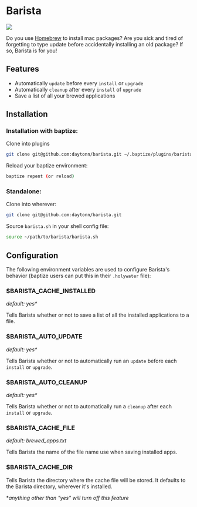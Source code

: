 Barista
=======

![](https://raw.githubusercontent.com/daytonn/barista/master/barista.jpg)

Do you use [Homebrew](http://brew.sh) to install mac packages? Are you sick and tired of forgetting to type update before accidentally installing an old package? If so, Barista is for you!

Features
--------

* Automatically `update` before every `install` or `upgrade`
* Automatically `cleanup` after every `install` of `upgrade`
* Save a list of all your brewed applications

Installation
------------

### Installation with baptize:

Clone into plugins

```sh
git clone git@github.com:daytonn/barista.git ~/.baptize/plugins/barista
```

Reload your baptize environment:

```sh
baptize repent (or reload)
```

### Standalone:

Clone into wherever:

```sh
git clone git@github.com:daytonn/barista.git
```

Source `barista.sh` in your shell config file:

```sh
source ~/path/to/barista/barista.sh
```

Configuration
-------------

The following environment variables are used to configure Barista's behavior (baptize users can put this in their `.holywater` file):

### $BARISTA\_CACHE\_INSTALLED
_default: yes*_

Tells Barista whether or not to save a list of all the installed applications to a file.


### $BARISTA\_AUTO\_UPDATE
_default: yes*_

Tells Barista whether or not to automatically run an `update` before each `install` or `upgrade`.

### $BARISTA\_AUTO\_CLEANUP
_default: yes*_

Tells Barista whether or not to automatically run a `cleanup` after each `install` or `upgrade`.

### $BARISTA\_CACHE\_FILE
*default: brewed_apps.txt*

Tells Barista the name of the file name use when saving installed apps.

### $BARISTA\_CACHE\_DIR

Tells Barista the directory where the cache file will be stored. It defaults to the Barista directory, wherever it's installed. 

*_anything other than "yes" will turn off this feature_
